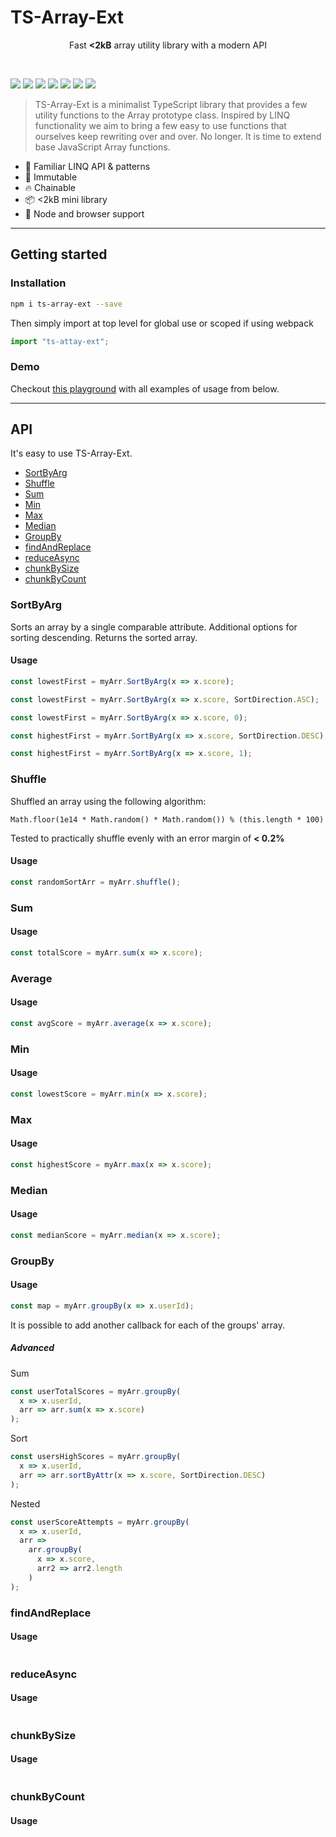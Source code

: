 # TS-Array-Ext

<p align="center">
Fast <b><2kB</b> array utility library with a modern API</p>
<br>

![](https://badgen.net/bundlephobia/minzip/ts-array-ext?color=blue)
![](https://badgen.net/npm/dt/ts-array-ext?color=blue)
![](https://badgen.net/npm/license/ts-array-ext?color=blue)
![](https://badgen.net/npm/types/ts-array-ext?color=blue)
![](https://badgen.net/david/dev/IT-Minds-opensource/ts-array-ext?color=blue)
![](https://badgen.net/david/dep/IT-Minds-opensource/ts-array-ext?color=blue)
[![](https://badgen.net/badge/icon/support-us?icon=buymeacoffee&label)](https://www.buymeacoffee.com/itmcode)

> TS-Array-Ext is a minimalist TypeScript library that provides a few utility functions to the Array prototype class.
> Inspired by LINQ functionality we aim to bring a few easy to use functions that ourselves keep rewriting over and over. No longer. It is time to extend base JavaScript Array functions.

- 🧠 Familiar LINQ API & patterns
- 💪 Immutable
- 🔥 Chainable
- 📦 <2kB mini library
- 👫 Node and browser support

---

## Getting started

### Installation

```sh
npm i ts-array-ext --save
```

Then simply import at top level for global use or scoped if using webpack

```typescript
import "ts-attay-ext";
```

### Demo

Checkout [this playground](https://stackblitz.com/edit/ts-array-ext?devtoolsheight=75&file=index.ts) with all examples of usage from below.

---

## API

It's easy to use TS-Array-Ext.

- [SortByArg](#SortByArg)
- [Shuffle](#Shuffle)
- [Sum](#Sum)
- [Min](#Min)
- [Max](#Max)
- [Median](#Median)
- [GroupBy](#GroupBy)
- [findAndReplace](#findOrCreate)
- [reduceAsync](#reduceAsync)
- [chunkBySize](#chunkBySize)
- [chunkByCount](#chunkByCount)

### SortByArg

Sorts an array by a single comparable attribute.
Additional options for sorting descending. Returns the sorted array.

#### Usage

```typescript
const lowestFirst = myArr.SortByArg(x => x.score);

const lowestFirst = myArr.SortByArg(x => x.score, SortDirection.ASC);

const lowestFirst = myArr.SortByArg(x => x.score, 0);

const highestFirst = myArr.SortByArg(x => x.score, SortDirection.DESC);

const highestFirst = myArr.SortByArg(x => x.score, 1);
```

### Shuffle

Shuffled an array using the following algorithm:

`Math.floor(1e14 * Math.random() * Math.random()) % (this.length * 100)`

Tested to practically shuffle evenly with an error margin of **< 0.2%**

#### Usage

```typescript
const randomSortArr = myArr.shuffle();
```

### Sum

#### Usage

```typescript
const totalScore = myArr.sum(x => x.score);
```

### Average

#### Usage

```typescript
const avgScore = myArr.average(x => x.score);
```

### Min

#### Usage

```typescript
const lowestScore = myArr.min(x => x.score);
```

### Max

#### Usage

```typescript
const highestScore = myArr.max(x => x.score);
```

### Median

#### Usage

```typescript
const medianScore = myArr.median(x => x.score);
```

### GroupBy

#### Usage

```typescript
const map = myArr.groupBy(x => x.userId);
```

It is possible to add another callback for each of the groups' array.

##### Advanced

Sum

```typescript
const userTotalScores = myArr.groupBy(
  x => x.userId,
  arr => arr.sum(x => x.score)
);
```

Sort

```typescript
const usersHighScores = myArr.groupBy(
  x => x.userId,
  arr => arr.sortByAttr(x => x.score, SortDirection.DESC)
);
```

Nested

```typescript
const userScoreAttempts = myArr.groupBy(
  x => x.userId,
  arr =>
    arr.groupBy(
      x => x.score,
      arr2 => arr2.length
    )
);
```

### findAndReplace

#### Usage

```typescript

```

### reduceAsync

#### Usage

```typescript

```

### chunkBySize

#### Usage

```typescript

```

### chunkByCount

#### Usage

```typescript

```
